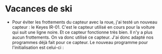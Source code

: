 # Vacances de ski
* Pour éviter les frottements du capteur avec la roue, j'ai testé un nouveau capteur : le Keyes IR-01. C'est le capteur utilisé en cours pour la voiture qui suit une ligne noire.
Et ce capteur fonctionne très bien. Il n'y a plus aucun frottements. On va donc utilisé ce capteur. J'ai donc adapté nos programmes déjà fait pour ce capteur.
Le nouveau programme pour l'initialisation est celui-ci :
